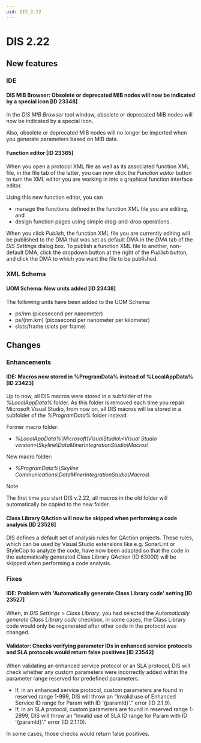 ```yaml
---
uid: DIS_2.22
---
```


# DIS 2.22

## New features

### IDE

#### DIS MIB Browser: Obsolete or deprecated MIB nodes will now be indicated by a special icon \[ID 23348\]

In the *DIS MIB Browser* tool window, obsolete or deprecated MIB nodes will now be indicated by a special icon.

Also, obsolete or deprecated MIB nodes will no longer be imported when you generate parameters based on MIB data.

#### Function editor \[ID 23365\]

When you open a protocol XML file as well as its associated function XML file, in the file tab of the latter, you can now click the *Function editor* button to turn the XML editor you are working in into a graphical function interface editor.

Using this new function editor, you can

- manage the functions defined in the function XML file you are editing, and
- design function pages using simple drag-and-drop operations.

When you click *Publish*, the function XML file you are currently editing will be published to the DMA that was set as default DMA in the *DMA* tab of the *DIS Settings* dialog box. To publish a function XML file to another, non-default DMA, click the dropdown button at the right of the *Publish* button, and click the DMA to which you want the file to be published.

### XML Schema

#### UOM Schema: New units added \[ID 23438\]

The following units have been added to the UOM Schema:

- ps/nm (picosecond per nanometer)
- ps/(nm.km) (picosecond per nanometer per kilometer)
- slots/frame (slots per frame)

## Changes

### Enhancements

#### IDE: Macros now stored in %ProgramData% instead of %LocalAppData% \[ID 23423\]

Up to now, all DIS macros were stored in a subfolder of the *%LocalAppData%* folder. As this folder is removed each time you repair Microsoft Visual Studio, from now on, all DIS macros will be stored in a subfolder of the *%ProgramData%* folder instead.

Former macro folder:

- *%LocalAppData%\\Microsoft\\VisualStudio\\\<Visual Studio version>\\Skyline\\DataMinerIntegrationStudio\\Macros\\*

New macro folder:

- *%ProgramData%\\Skyline Communications\\DataMinerIntegrationStudio\\Macros\\*

> [!NOTE]
> The first time you start DIS v.2.22, all macros in the old folder will automatically be copied to the new folder.

#### Class Library QAction will now be skipped when performing a code analysis \[ID 23528\]

DIS defines a default set of analysis rules for QAction projects. These rules, which can be used by Visual Studio extensions like e.g. SonarLint or StyleCop to analyze the code, have now been adapted so that the code in the automatically generated Class Library QAction (ID 63000) will be skipped when performing a code analysis.

### Fixes

#### IDE: Problem with 'Automatically generate Class Library code' setting \[ID 23527\]

When, in *DIS Settings \> Class Library*, you had selected the *Automatically generate Class Library code* checkbox, in some cases, the Class Library code would only be regenerated after other code in the protocol was changed.

#### Validator: Checks verifying parameter IDs in enhanced service protocols and SLA protocols would return false positives \[ID 23542\]

When validating an enhanced service protocol or an SLA protocol, DIS will check whether any custom parameters were incorrectly added within the parameter range reserved for predefined parameters.

- If, in an enhanced service protocol, custom parameters are found in reserved range 1-999, DIS will throw an “Invalid use of Enhanced Service ID range for Param with ID '{paramId}'.” error (ID 2.1.9).
- If, in an SLA protocol, custom parameters are found in reserved range 1-2999, DIS will throw an “Invalid use of SLA ID range for Param with ID '{paramId}'.” error (ID 2.1.10).

In some cases, those checks would return false positives.
